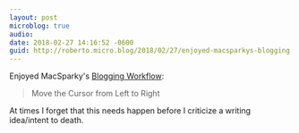 ```yaml
---
layout: post
microblog: true
audio: 
date: 2018-02-27 14:16:52 -0600
guid: http://roberto.micro.blog/2018/02/27/enjoyed-macsparkys-blogging.html
---
```

Enjoyed MacSparky's [Blogging Workflow](https://www.macsparky.com/blog/2018/2/my-blogging-workflow):

>Move the Cursor from Left to Right

At times I forget that this needs happen before I criticize a writing idea/intent to death.
